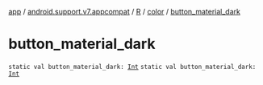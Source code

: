 [app](../../../index.md) / [android.support.v7.appcompat](../../index.md) / [R](../index.md) / [color](index.md) / [button_material_dark](.)

# button_material_dark

`static val button_material_dark: `[`Int`](https://kotlinlang.org/api/latest/jvm/stdlib/kotlin/-int/index.html)
`static val button_material_dark: `[`Int`](https://kotlinlang.org/api/latest/jvm/stdlib/kotlin/-int/index.html)